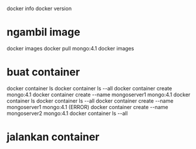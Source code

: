 docker info
docker version

# ngambil image

docker images
docker pull mongo:4.1
docker images

# buat container

docker container ls
docker container ls --all
docker container create mongo:4.1
docker container create --name mongoserver1 mongo:4.1
docker container ls
docker container ls --all
docker container create --name mongoserver1 mongo:4.1 (ERROR)
docker container create --name mongoserver2 mongo:4.1
docker container ls --all

# jalankan container
